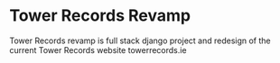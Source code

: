 # Tower Records Revamp

Tower Records revamp is full stack django project and redesign of the current Tower Records website towerrecords.ie